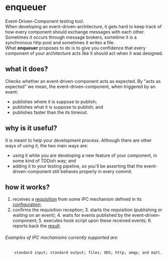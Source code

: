 # enqueuer
Event-Driven-Component testing tool.\
When developing an event-driven-architecture, it gets hard to keep track of how every component should exchange messages with each other.\
Sometimes it occurs through message brokers, sometime it is a synchronous http post and sometimes it writes a file.\
What **enqueuer** proposes to do is to give you confidence that every component of your architecture acts like it should act when it was designed.
  
## what it does?
Checks whether an event-driven-component acts as expected.
By "acts as expected" we mean, the event-driven-component, when triggered by an event:
  - publishes where it is suppose to publish;
  - publishes what it is suppose to publish; and
  - publishes faster than the its timeout.
  
## why is it useful?
It is meant to help your development process.
Although there are other ways of using it, the two main ways are:
  - using it while you are developing a new feature of your component, in some kind of TDDish way; and
  - adding it to your testing pipeline, so you'll be asserting that the event-driven-component still behaves properly in every commit.

## how it works?
1. receives a [requisition](/examples/subscriptionAsStartEvent.enq.json "Requisition example") from some IPC mechanism defined in its [configuration](/conf/enqueuer.yml);
2. confirms the requisition reception;
	3. starts the requisition (publishing or waiting on an event);
	4. waits for events published by the event-driven-component;
    5. executes hook script upon these received events;
    6. reports back the [result](/output/outputReportExample).

###### Examples of IPC mechanisms currently supported are:
        standard input; standard output; files; UDS; http; amqp; and mqtt.
